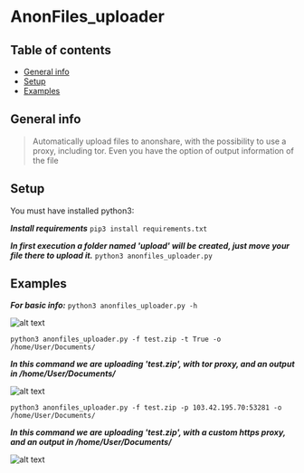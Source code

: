 # AnonFiles_uploader


## Table of contents
* [General info](#general-info)
* [Setup](#setup)
* [Examples](#Examples)



## General info
>Automatically upload files to anonshare, with the possibility to use a proxy, including tor. 
Even you have the option of output information of the file




## Setup
You must have installed python3:

***Install requirements***
`pip3 install requirements.txt`

***In first execution a folder named 'upload' will be created, just move your file there to upload it.***
`python3 anonfiles_uploader.py`





## Examples

***For basic info:***
`python3 anonfiles_uploader.py -h`

![alt text](https://i.imgur.com/tCbVFbE.png)

`python3 anonfiles_uploader.py -f test.zip -t True -o /home/User/Documents/`

***In this command we are uploading 'test.zip', with tor proxy, and an output in /home/User/Documents/***

![alt text](https://i.imgur.com/7fkB0ce.jpeg)

`python3 anonfiles_uploader.py -f test.zip -p 103.42.195.70:53281 -o /home/User/Documents/`

***In this command we are uploading 'test.zip', with a custom https proxy, and an output in /home/User/Documents/***

![alt text](https://i.imgur.com/g2urSOA.jpeg)




